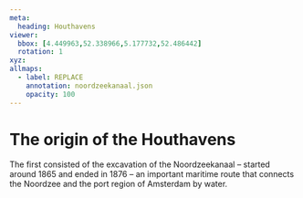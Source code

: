 ```yaml
---
meta:
  heading: Houthavens
viewer:
  bbox: [4.449963,52.338966,5.177732,52.486442]
  rotation: 1
xyz:
allmaps:
  - label: REPLACE
    annotation: noordzeekanaal.json
    opacity: 100
---
```

# The origin of the Houthavens
The first consisted of the excavation of the Noordzeekanaal – started around 1865 and ended in 1876 – an important maritime route that connects the Noordzee and the port region of Amsterdam by water.